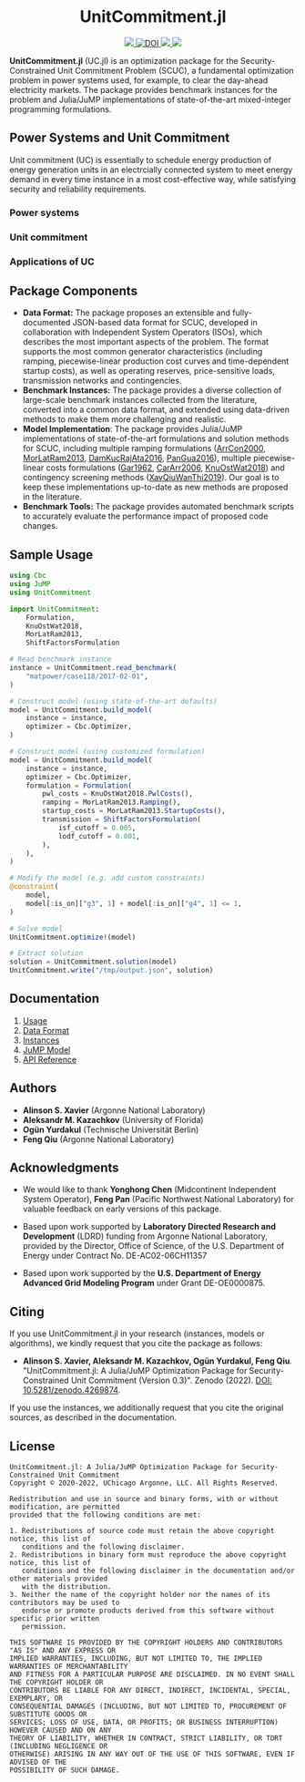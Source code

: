<h1 align="center">UnitCommitment.jl</h1>
<p align="center">
  <a href="https://github.com/ANL-CEEESA/UnitCommitment.jl/actions?query=workflow%3ATest+branch%3Adev">
    <img src="https://github.com/iSoron/UnitCommitment.jl/workflows/Tests/badge.svg"></img>
  </a>
  <a href="https://doi.org/10.5281/zenodo.4269874">
    <img src="https://zenodo.org/badge/doi/10.5281/zenodo.4269874.svg" alt="DOI"></img>
  </a>
  <a href="https://github.com/ANL-CEEESA/UnitCommitment.jl/releases/">
    <img src="https://img.shields.io/github/v/release/ANL-CEEESA/UnitCommitment.jl?include_prereleases&label=pre-release">
  </a>
  <a href="https://github.com/ANL-CEEESA/UnitCommitment.jl/discussions">
    <img src="https://img.shields.io/badge/GitHub-Discussions-%23fc4ebc" />
  </a>
</p>

**UnitCommitment.jl** (UC.jl) is an optimization package for the Security-Constrained Unit Commitment Problem (SCUC), a fundamental optimization problem in power systems used, for example, to clear the day-ahead electricity markets. The package provides benchmark instances for the problem and Julia/JuMP implementations of state-of-the-art mixed-integer programming formulations.


## Power Systems and Unit Commitment 
Unit commitment (UC) is essentially to schedule energy production of energy generation units in an electrcially connected system to meet energy demand in every time instance in a most cost-effective way, while satisfying security and reliability requirements. 
### Power systems
### Unit commitment
### Applications of UC

## Package Components

* **Data Format:** The package proposes an extensible and fully-documented JSON-based data format for SCUC, developed in collaboration with Independent System Operators (ISOs), which describes the most important aspects of the problem. The format supports the most common generator characteristics (including ramping, piecewise-linear production cost curves and time-dependent startup costs), as well as operating reserves, price-sensitive loads, transmission networks and contingencies.
* **Benchmark Instances:** The package provides a diverse collection of large-scale benchmark instances collected from the literature, converted into a common data format, and extended using data-driven methods to make them more challenging and realistic.
* **Model Implementation**: The package provides Julia/JuMP implementations of state-of-the-art formulations and solution methods for SCUC, including multiple ramping formulations ([ArrCon2000][ArrCon2000], [MorLatRam2013][MorLatRam2013], [DamKucRajAta2016][DamKucRajAta2016], [PanGua2016][PanGua2016]), multiple piecewise-linear costs formulations ([Gar1962][Gar1962], [CarArr2006][CarArr2006], [KnuOstWat2018][KnuOstWat2018]) and contingency screening methods ([XavQiuWanThi2019][XavQiuWanThi2019]). Our goal is to keep these implementations up-to-date as new methods are proposed in the literature.
* **Benchmark Tools:** The package provides automated benchmark scripts to accurately evaluate the performance impact of proposed code changes.

[ArrCon2000]: https://doi.org/10.1109/59.871739
[CarArr2006]: https://doi.org/10.1109/TPWRS.2006.876672
[DamKucRajAta2016]: https://doi.org/10.1007/s10107-015-0919-9
[Gar1962]: https://doi.org/10.1109/AIEEPAS.1962.4501405
[KnuOstWat2018]: https://doi.org/10.1109/TPWRS.2017.2783850
[MorLatRam2013]: https://doi.org/10.1109/TPWRS.2013.2251373
[PanGua2016]: https://doi.org/10.1287/opre.2016.1520
[XavQiuWanThi2019]: https://doi.org/10.1109/TPWRS.2019.2892620

## Sample Usage

```julia
using Cbc
using JuMP
using UnitCommitment

import UnitCommitment:
    Formulation,
    KnuOstWat2018,
    MorLatRam2013,
    ShiftFactorsFormulation

# Read benchmark instance
instance = UnitCommitment.read_benchmark(
    "matpower/case118/2017-02-01",
)

# Construct model (using state-of-the-art defaults)
model = UnitCommitment.build_model(
    instance = instance,
    optimizer = Cbc.Optimizer,
)

# Construct model (using customized formulation)
model = UnitCommitment.build_model(
    instance = instance,
    optimizer = Cbc.Optimizer,
    formulation = Formulation(
        pwl_costs = KnuOstWat2018.PwlCosts(),
        ramping = MorLatRam2013.Ramping(),
        startup_costs = MorLatRam2013.StartupCosts(),
        transmission = ShiftFactorsFormulation(
            isf_cutoff = 0.005,
            lodf_cutoff = 0.001,
        ),
    ),
)

# Modify the model (e.g. add custom constraints)
@constraint(
    model,
    model[:is_on]["g3", 1] + model[:is_on]["g4", 1] <= 1,
)

# Solve model
UnitCommitment.optimize!(model)

# Extract solution
solution = UnitCommitment.solution(model)
UnitCommitment.write("/tmp/output.json", solution)
```

## Documentation

1. [Usage](https://anl-ceeesa.github.io/UnitCommitment.jl/0.3/usage/)
2. [Data Format](https://anl-ceeesa.github.io/UnitCommitment.jl/0.3/format/)
3. [Instances](https://anl-ceeesa.github.io/UnitCommitment.jl/0.3/instances/)
4. [JuMP Model](https://anl-ceeesa.github.io/UnitCommitment.jl/0.3/model/)
5. [API Reference](https://anl-ceeesa.github.io/UnitCommitment.jl/0.3/api/)

## Authors
* **Alinson S. Xavier** (Argonne National Laboratory)
* **Aleksandr M. Kazachkov** (University of Florida)
* **Ogün Yurdakul** (Technische Universität Berlin)
* **Feng Qiu** (Argonne National Laboratory)

## Acknowledgments

* We would like to thank **Yonghong Chen** (Midcontinent Independent System Operator), **Feng Pan** (Pacific Northwest National Laboratory) for valuable feedback on early versions of this package.

* Based upon work supported by **Laboratory Directed Research and Development** (LDRD) funding from Argonne National Laboratory, provided by the Director, Office of Science, of the U.S. Department of Energy under Contract No. DE-AC02-06CH11357

* Based upon work supported by the **U.S. Department of Energy Advanced Grid Modeling Program** under Grant DE-OE0000875.

## Citing

If you use UnitCommitment.jl in your research (instances, models or algorithms), we kindly request that you cite the package as follows:

* **Alinson S. Xavier, Aleksandr M. Kazachkov, Ogün Yurdakul, Feng Qiu**. "UnitCommitment.jl: A Julia/JuMP Optimization Package for Security-Constrained Unit Commitment (Version 0.3)". Zenodo (2022). [DOI: 10.5281/zenodo.4269874](https://doi.org/10.5281/zenodo.4269874).

If you use the instances, we additionally request that you cite the original sources, as described in the documentation.

## License

```text
UnitCommitment.jl: A Julia/JuMP Optimization Package for Security-Constrained Unit Commitment
Copyright © 2020-2022, UChicago Argonne, LLC. All Rights Reserved.

Redistribution and use in source and binary forms, with or without modification, are permitted
provided that the following conditions are met:

1. Redistributions of source code must retain the above copyright notice, this list of
   conditions and the following disclaimer.
2. Redistributions in binary form must reproduce the above copyright notice, this list of
   conditions and the following disclaimer in the documentation and/or other materials provided
   with the distribution.
3. Neither the name of the copyright holder nor the names of its contributors may be used to
   endorse or promote products derived from this software without specific prior written
   permission.

THIS SOFTWARE IS PROVIDED BY THE COPYRIGHT HOLDERS AND CONTRIBUTORS "AS IS" AND ANY EXPRESS OR
IMPLIED WARRANTIES, INCLUDING, BUT NOT LIMITED TO, THE IMPLIED WARRANTIES OF MERCHANTABILITY
AND FITNESS FOR A PARTICULAR PURPOSE ARE DISCLAIMED. IN NO EVENT SHALL THE COPYRIGHT HOLDER OR
CONTRIBUTORS BE LIABLE FOR ANY DIRECT, INDIRECT, INCIDENTAL, SPECIAL, EXEMPLARY, OR
CONSEQUENTIAL DAMAGES (INCLUDING, BUT NOT LIMITED TO, PROCUREMENT OF SUBSTITUTE GOODS OR
SERVICES; LOSS OF USE, DATA, OR PROFITS; OR BUSINESS INTERRUPTION) HOWEVER CAUSED AND ON ANY
THEORY OF LIABILITY, WHETHER IN CONTRACT, STRICT LIABILITY, OR TORT (INCLUDING NEGLIGENCE OR
OTHERWISE) ARISING IN ANY WAY OUT OF THE USE OF THIS SOFTWARE, EVEN IF ADVISED OF THE
POSSIBILITY OF SUCH DAMAGE.
```

